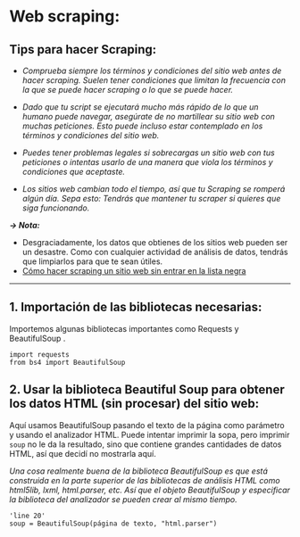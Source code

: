 # Web scraping:

## Tips para hacer Scraping:
 * *Comprueba siempre los términos y condiciones del sitio web antes de hacer scraping. Suelen tener condiciones que limitan la frecuencia con la que se puede hacer scraping o lo que se puede hacer.*

 * *Dado que tu script se ejecutará mucho más rápido de lo que un humano puede navegar, asegúrate de no martillear su sitio web con muchas peticiones. Esto puede incluso estar contemplado en los términos y condiciones del sitio web.*
 
 * *Puedes tener problemas legales si sobrecargas un sitio web con tus peticiones o intentas usarlo de una manera que viola los términos y condiciones que aceptaste.*
 
 * *Los sitios web cambian todo el tiempo, así que tu Scraping se romperá algún día. Sepa esto: Tendrás que mantener tu scraper si quieres que siga funcionando.*


***-> Nota:***
  * Desgraciadamente, los datos que obtienes de los sitios web pueden ser un desastre. Como con cualquier actividad de análisis de datos, tendrás que limpiarlos para que te sean útiles.
  * [Cómo hacer scraping un sitio web sin entrar en la lista negra
](https://hackernoon.com/how-to-scrape-a-website-without-getting-blacklisted-271a605a0d94?source=post_page---------------------------)
-----

## 1. Importación de las bibliotecas necesarias:

Importemos algunas bibliotecas importantes como Requests y BeautifulSoup .

~~~
import requests
from bs4 import BeautifulSoup
~~~
## 2. Usar la biblioteca Beautiful Soup para obtener los datos HTML (sin procesar) del sitio web:

Aquí usamos BeautifulSoup pasando el texto de la página como parámetro y usando el analizador HTML. Puede intentar imprimir la sopa, pero imprimir ``soup`` no le da la resultado, sino que contiene grandes cantidades de datos HTML, así que decidí no mostrarla aquí.

*Una cosa realmente buena de la biblioteca BeautifulSoup es que está construida en la parte superior de las bibliotecas de análisis HTML como html5lib, lxml, html.parser, etc. Así que el objeto BeautifulSoup y especificar la biblioteca del analizador se pueden crear al mismo tiempo.*

~~~
'line 20'
soup = BeautifulSoup(página de texto, "html.parser")
~~~



